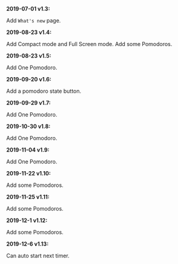 ﻿**2019-07-01 v1.3:**

Add `What's new` page.

**2019-08-23 v1.4:**

Add Compact mode and Full Screen mode.
Add some Pomodoros.

**2019-08-23 v1.5:**

Add One Pomodoro.

**2019-09-20 v1.6:**

Add a pomodoro state button.

**2019-09-29 v1.7:**

Add One Pomodoro.

**2019-10-30 v1.8:**

Add One Pomodoro.

**2019-11-04 v1.9:**

Add One Pomodoro.

**2019-11-22 v1.10:**

Add some Pomodoros.

**2019-11-25 v1.11:**

Add some Pomodoros.

**2019-12-1 v1.12:**

Add some Pomodoros.

**2019-12-6 v1.13:**

Can auto start next timer.